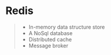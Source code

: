 # **Redis**

> - In-memory data structure store
> - A NoSql database
> - Distributed cache
> - Message broker
